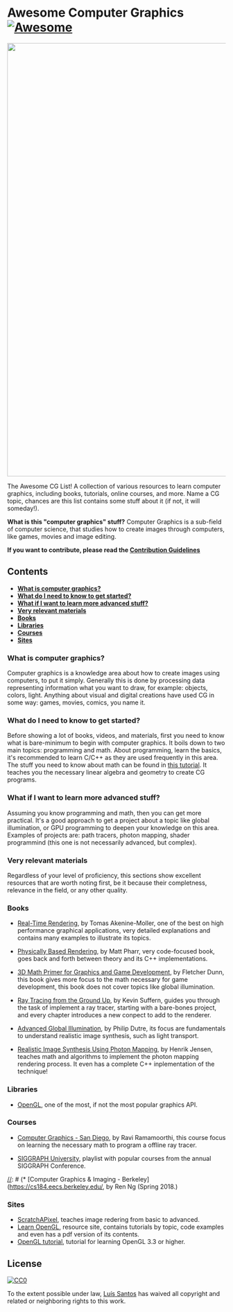 # Awesome Computer Graphics [![Awesome](https://awesome.re/badge.svg)](https://awesome.re)

[<img src="./media/stormtrooper.png" align="center" width="1000">](https://www.scratchapixel.com/lessons/3d-basic-rendering/introduction-to-ray-tracing)

The Awesome CG List! A collection of various resources to learn computer graphics, including books, tutorials, online courses, and more. Name a CG topic, chances are this list contains some stuff about it (if not, it will someday!).

**What is this "computer graphics" stuff?**
Computer Graphics is a sub-field of computer science, that studies how to create images through computers, like games, movies and image editing. 

**If you want to contribute, please read the [Contribution Guidelines](contributing.md)**


## Contents

* **[What is computer graphics?](#what-is-computer-graphics)**
* **[What do I need to know to get started?](#what-do-i-need-to-know-to-get-started)**
* **[What if I want to learn more advanced stuff?](#what-if-i-want-to-learn-more-advanced-stuff)**
* **[Very relevant materials](#very-relevant-materials)**
* **[Books](#books)** 
* **[Libraries](#libraries)**
* **[Courses](#courses)**
* **[Sites](#sites)**

### What is computer graphics?
Computer graphics is a knowledge area about how to create images using computers, to put it simply. Generally this is done by processing data representing information what you want to draw, for example: objects, colors, light. Anything about visual and digital creations have used CG in some way: games, movies, comics, you name it.

### What do I need to know to get started?
Before showing a lot of books, videos, and materials, first you need to know what is bare-minimum to begin with computer graphics. It boils down to two main topics: programming and math. About programming, learn the basics, it's recommended 
to learn C/C++ as they are used frequently in this area. The stuff you need to know about math can be found in [this tutorial](https://www.scratchapixel.com/lessons/mathematics-physics-for-computer-graphics/geometry). It teaches you the necessary 
linear algebra and geometry to create CG programs.


### What if I want to learn more advanced stuff?
Assuming you know programming and math, then you can get more practical. It's a good approach to get a project about a topic 
like global illumination, or GPU programming to deepen your knowledge on this area. Examples of projects are: path tracers, 
photon mapping, shader programmind (this one is not necessarily advanced, but complex).

### Very relevant materials
Regardless of your level of proficiency, this sections show excellent resources that are worth noting first, be it because 
their completness, relevance in the field, or any other quality. 


### Books
* [Real-Time Rendering](https://www.amazon.com/Real-Time-Rendering-Fourth-Tomas-Akenine-M%C3%B6ller/dp/1138627003/ref=sr_1_1?s=books&ie=UTF8&qid=1540516813&sr=1-1&dpID=51iw1UWKNhL&preST=_SX218_BO1,204,203,200_QL40_&dpSrc=srch), by Tomas Akenine-Moller, one of the best on high performance graphical applications, very detailed explanations and contains many examples to illustrate its topics.

* [Physically Based Rendering](https://www.amazon.com/Physically-Based-Rendering-Theory-Implementation/dp/0128006455/ref=sr_1_1?s=books&ie=UTF8&qid=1540517251&sr=1-1&keywords=physically+based+rendering), by Matt Pharr, very code-focused book, goes back and forth between theory and its C++ implementations.

* [3D Math Primer for Graphics and Game Development](https://www.amazon.com/Math-Primer-Graphics-Game-Development/dp/1568817231/ref=sr_1_1?s=books&ie=UTF8&qid=1540517337&sr=1-1&keywords=3d+math+prime), by Fletcher Dunn, this book gives more focus to the math necessary for game development, this book does not cover topics like global illumination.

* [Ray Tracing from the Ground Up](http://www.raytracegroundup.com/), by Kevin Suffern, guides you through the task of implement a ray tracer, starting with a bare-bones project, and every chapter introduces a new conpect to add to the renderer.

* [Advanced Global Illumination](https://www.amazon.com/Advanced-Global-Illumination-Philip-Dutre/dp/1568813074/ref=sr_1_1?s=books&ie=UTF8&qid=1540517779&sr=1-1&keywords=advanced+global), by Philip Dutre, its focus are fundamentals to understand realistic image synthesis, such as light transport.

* [Realistic Image Synthesis Using Photon Mapping](https://www.amazon.com/Realistic-Synthesis-Mapping-Revised-Paperback/dp/B011DC2J3O/ref=sr_1_1?s=books&ie=UTF8&qid=1540518657&sr=1-1&keywords=photon+mapping), by Henrik Jensen, teaches math and algorithms to implement the photon mapping rendering process. It even has a complete C++ inplementation of the technique!

[//]: # ( * Computer Graphics: Principles and Practice, by James Foley.)

[//]: # (* Foundations of 3D Computer Graphics, by Steven Gortler.)

[//]: # (* Computer Graphics Through OpenGL: From Theory to Experiments, by Sumanta Guha.)

[//]: # (* Interactive Computer Graphics: A Top-Down Approach with WebGL, by Edward Angel.)

[//]: # (* OpenGL Programming Guide: The Official Guide to Learning OpenGL, by Dave Shreiner.)


### Libraries
* [OpenGL](https://www.opengl.org/), one of the most, if not the most popular graphics API.

### Courses
* [Computer Graphics - San Diego](https://www.edx.org/course/computer-graphics-uc-san-diegox-cse167x-3), by Ravi Ramamoorthi, this course focus on learning the necessary math to program a offline ray tracer.

* [SIGGRAPH University](https://www.youtube.com/playlist?list=PLUPhVMQuDB_aWSKj7L_-3Ot_nxBze_YMy), playlist with popular courses from the annual SIGGRAPH Conference.

[//]: # (* [Computer Graphics & Imaging - Berkeley](https://cs184.eecs.berkeley.edu/, by Ren Ng (Spring 2018.)


### Sites
* [ScratchAPixel](https://www.scratchapixel.com/index.php?#_=_), teaches image redering from basic to advanced.
* [Learn OpenGL](https://learnopengl.com/), resource site, contains tutorials by topic, code examples and even has a pdf version of its contents.
* [OpenGL tutorial](http://www.opengl-tutorial.org/), tutorial for learning OpenGL 3.3 or higher.

## License

[![CC0](http://mirrors.creativecommons.org/presskit/buttons/88x31/svg/cc-zero.svg)](https://creativecommons.org/publicdomain/zero/1.0/)

To the extent possible under law, [Luís Santos](https://github.com/lhns) has waived all copyright and related or neighboring rights to this work.

